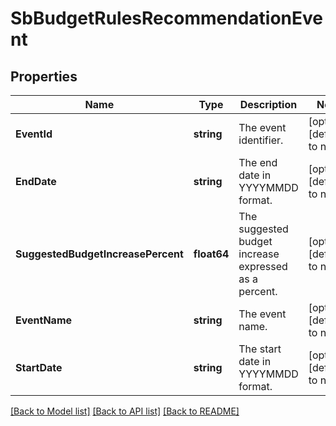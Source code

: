 # SbBudgetRulesRecommendationEvent

## Properties
Name | Type | Description | Notes
------------ | ------------- | ------------- | -------------
**EventId** | **string** | The event identifier. | [optional] [default to null]
**EndDate** | **string** | The end date in YYYYMMDD format. | [optional] [default to null]
**SuggestedBudgetIncreasePercent** | **float64** | The suggested budget increase expressed as a percent. | [optional] [default to null]
**EventName** | **string** | The event name. | [optional] [default to null]
**StartDate** | **string** | The start date in YYYYMMDD format. | [optional] [default to null]

[[Back to Model list]](../README.md#documentation-for-models) [[Back to API list]](../README.md#documentation-for-api-endpoints) [[Back to README]](../README.md)

